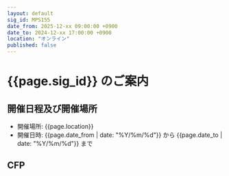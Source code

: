 ```yaml
---
layout: default
sig_id: MPS155
date_from: 2025-12-xx 09:00:00 +0900
date_to: 2024-12-xx 17:00:00 +0900
location: "オンライン"
published: false
---
```

# {{page.sig_id}} のご案内

## 開催日程及び開催場所

- 開催場所: {{page.location}}
- 開催日時: {{page.date_from | date: "%Y/%m/%d"}} から {{page.date_to | date: "%Y/%m/%d"}} まで

## CFP

